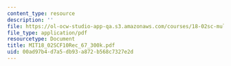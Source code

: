 ```yaml
---
content_type: resource
description: ''
file: https://ol-ocw-studio-app-qa.s3.amazonaws.com/courses/18-02sc-multivariable-calculus-fall-2010/00ad97b4d7a5db93a872b568c7327e2d_MIT18_02SCF10Rec_67_300k.pdf
file_type: application/pdf
resourcetype: Document
title: MIT18_02SCF10Rec_67_300k.pdf
uid: 00ad97b4-d7a5-db93-a872-b568c7327e2d
---
```

